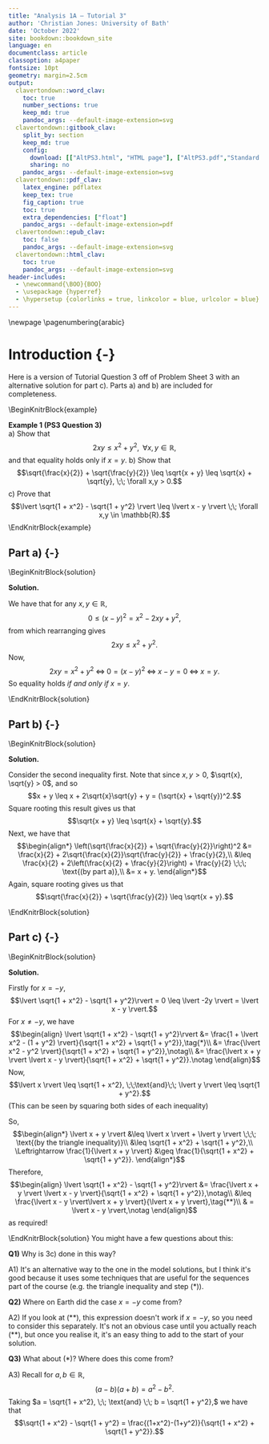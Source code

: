 ```yaml
---
title: "Analysis 1A — Tutorial 3"
author: 'Christian Jones: University of Bath'
date: 'October 2022'
site: bookdown::bookdown_site
language: en
documentclass: article
classoption: a4paper
fontsize: 10pt
geometry: margin=2.5cm
output:
  clavertondown::word_clav:
    toc: true
    number_sections: true
    keep_md: true
    pandoc_args: --default-image-extension=svg
  clavertondown::gitbook_clav:
    split_by: section
    keep_md: true
    config:
      download: [["AltPS3.html", "HTML page"], ["AltPS3.pdf","Standard print PDF"], ["AltPS3Clear.pdf","Clear print PDF"], ["AltPS3Large.pdf","Large print PDF"], ["AltPS3.docx","Accessible Word document"], ["AltPS3.epub","Accessible EPub book" ]]
      sharing: no
    pandoc_args: --default-image-extension=svg
  clavertondown::pdf_clav:
    latex_engine: pdflatex
    keep_tex: true
    fig_caption: true
    toc: true
    extra_dependencies: ["float"]
    pandoc_args: --default-image-extension=pdf
  clavertondown::epub_clav:
    toc: false
    pandoc_args: --default-image-extension=svg
  clavertondown::html_clav:
    toc: true
    pandoc_args: --default-image-extension=svg
header-includes:
  - \newcommand{\BOO}{BOO}
  - \usepackage {hyperref}
  - \hypersetup {colorlinks = true, linkcolor = blue, urlcolor = blue}
---
```

<!-- This is needed since I am working with svg files from mathcha.io. It converts the graphics files to something that can be used in the pdf files. Code taken from https://stackoverflow.com/questions/50165404/how-to-make-a-pdf-using-bookdown-including-svg-images/56044642#56044642 -->

\newpage
\pagenumbering{arabic}

# Introduction {-}
Here is a version of Tutorial Question 3 off of Problem Sheet 3 with an alternative solution for part c). Parts a) and b) are included for completeness.

\BeginKnitrBlock{example}<div class="bookdown-example" custom-style="ExampleStyle" id="exm:ex1"><span class="exm:ex1" custom-style="NameStyle"><strong><span id="exm:ex1"></span>Example 1   (PS3 Question 3) </strong></span><div>a)  Show that $$ 2xy \leq x^2 + y^2, \;\; \forall x,y \in \mathbb{R},$$ and that equality holds only if $x = y$.
b)  Show that $$\sqrt{\frac{x}{2}} + \sqrt{\frac{y}{2}} \leq \sqrt{x + y} \leq \sqrt{x} + \sqrt{y}, \;\; \forall x,y > 0.$$
c)  Prove that $$\lvert \sqrt{1 + x^2} - \sqrt{1 + y^2} \rvert \leq \lvert x - y \rvert \;\; \forall x,y \in \mathbb{R}.$$</div></div>\EndKnitrBlock{example}

## Part a) {-}
\BeginKnitrBlock{solution}<div class="bookdown-solution" custom-style="ProofStyle"><span class="solution" custom-style="NameStyle"><strong>Solution. </strong></span> <p>We have that for any $x,y\in\mathbb{R},$ $$ 0 \leq (x-y)^2 = x^2 - 2xy + y^2,$$ from which rearranging gives $$2xy \leq x^2 + y^2.$$ Now, $$2xy = x^2 + y^2\; \Leftrightarrow\; 0 = (x-y)^2 \;\Leftrightarrow \;x-y = 0 \;\Leftrightarrow\; x=y.$$ So equality holds *if and only if* $x = y.$</p></div>\EndKnitrBlock{solution}

## Part b) {-}
\BeginKnitrBlock{solution}<div class="bookdown-solution" custom-style="ProofStyle"><span class="solution" custom-style="NameStyle"><strong>Solution. </strong></span> <p>Consider the second inequality first. Note that since $x,y > 0$, $\sqrt{x}, \sqrt{y} > 0$, and so $$x + y \leq x + 2\sqrt{x}\sqrt{y} + y = (\sqrt{x} + \sqrt{y})^2.$$ Square rooting this result gives us that $$\sqrt{x + y} \leq \sqrt{x} + \sqrt{y}.$$ Next, we have that
$$\begin{align*}
\left(\sqrt{\frac{x}{2}} + \sqrt{\frac{y}{2}}\right)^2 &= \frac{x}{2} + 2\sqrt{\frac{x}{2}}\sqrt{\frac{y}{2}} + \frac{y}{2},\\
&\leq \frac{x}{2} + 2\left(\frac{x}{2} + \frac{y}{2}\right) + \frac{y}{2} \;\;\; \text{(by part a)},\\
&= x + y.
\end{align*}$$
Again, square rooting gives us that $$\sqrt{\frac{x}{2}} + \sqrt{\frac{y}{2}} \leq \sqrt{x + y}.$$</p></div>\EndKnitrBlock{solution}

## Part c) {-}
\BeginKnitrBlock{solution}<div class="bookdown-solution" custom-style="ProofStyle"><span class="solution" custom-style="NameStyle"><strong>Solution. </strong></span> <p>Firstly for $x = -y$, $$\lvert \sqrt{1 + x^2} - \sqrt{1 + y^2}\rvert = 0 \leq \lvert -2y \rvert = \lvert x - y \rvert.$$ For $x \neq -y$, we have
$$\begin{align}
\lvert \sqrt{1 + x^2} - \sqrt{1 + y^2}\rvert &= \frac{1 + \lvert x^2 - (1 + y^2) \rvert}{\sqrt{1 + x^2} + \sqrt{1 + y^2}},\tag{*}\\
&= \frac{\lvert x^2 - y^2 \rvert}{\sqrt{1 + x^2} + \sqrt{1 + y^2}},\notag\\
&= \frac{\lvert x + y \rvert \lvert x - y \rvert}{\sqrt{1 + x^2} + \sqrt{1 + y^2}}.\notag
\end{align}$$
Now, $$\lvert x \rvert \leq \sqrt{1 + x^2}, \;\;\text{and}\;\; \lvert y \rvert \leq \sqrt{1 + y^2}.$$ (This can be seen by squaring both sides of each inequality)

So,
$$\begin{align*}
\lvert x + y \rvert &\leq \lvert x \rvert + \lvert y \rvert \;\;\; \text{(by the triangle inequality)}\\
&\leq \sqrt{1 + x^2} + \sqrt{1 + y^2},\\
\Leftrightarrow \frac{1}{\lvert x + y \rvert} &\geq \frac{1}{\sqrt{1 + x^2} + \sqrt{1 + y^2}}.
\end{align*}$$
Therefore,
$$\begin{align}
\lvert \sqrt{1 + x^2} - \sqrt{1 + y^2}\rvert &= \frac{\lvert x + y \rvert \lvert x - y \rvert}{\sqrt{1 + x^2} + \sqrt{1 + y^2}},\notag\\
&\leq \frac{\lvert x - y \rvert\lvert x + y \rvert}{\lvert x + y \rvert},\tag{**}\\
& = \lvert x - y \rvert,\notag
\end{align}$$
as required!</p></div>\EndKnitrBlock{solution}
You might have a few questions about this:

**Q1)**  Why is 3c) done in this way?

A1)  It's an alternative way to the one in the model solutions, but I think it's good because it uses some techniques that are useful for the sequences part of the course (e.g. the triangle inequality and step (\*)).

**Q2)**  Where on Earth did the case $x = -y$ come from?

A2)  If you look at (\*\*), this expression doesn't work if $x = -y$, so you need to consider this separately. It's not an obvious case until you actually reach (\*\*), but once you realise it, it's an easy thing to add to the start of your solution.

**Q3)**  What about (\*)? Where does this come from?

A3)  Recall for $a,b \in \mathbb{R}$, $$(a-b)(a+b) = a^2 - b^2.$$ Taking $a = \sqrt{1 + x^2}, \;\; \text{and} \;\; b = \sqrt{1 + y^2},$ we have that $$\sqrt{1 + x^2} - \sqrt{1 + y^2} = \frac{(1+x^2)-(1+y^2)}{\sqrt{1 + x^2} + \sqrt{1 + y^2}}.$$

<!--chapter:end:index.Rmd-->

